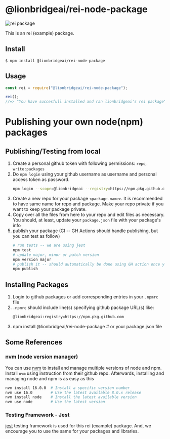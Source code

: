 # @lionbridgeai/rei-node-package

![rei package](https://img.shields.io/badge/rei%20package-always%20green-brightgreen)

This is an rei (example) package.

## Install

```
$ npm install @lionbridgeai/rei-node-package
```

## Usage

```js
const rei = require("@lionbridgeai/rei-node-package");

rei();
//=> "You have succesfull installed and ran lionbridgeai's rei package"
```

# Publishing your own node(npm) packages

## Publishing/Testing from local
1. Create a personal github token with following permissions: `repo`, `write:packages`
1. Do `npm login` using your github username as username and personal access token as password.
    ```bash
    npm login --scope=@lionbridgeai --registry=https://npm.pkg.github.com 
    ```
1. Create a new repo for your package `<package-name>`. It is recommended to have same name for repo and package. Make your repo private if you want to keep your package private.
1. Copy over all the files from here to your repo and edit files as necessary. You should, at least, update your `package.json` file with your package's info
1. publish your package (CI -- GH Actions should handle publishing, but you can test as follow)
    ```sh
    # run tests -- we are using jest
    npm test
    # update major, minor or patch version
    npm version major
    # publish it -- should automatically be done using GH action once you push to master
    npm publish
    ```

## Installing Packages
1. Login to github packages or add corresponding entries in your `.npmrc` file
1. `.npmrc` should include line(s) specifying github package URL(s) like:
    ```sh
    @lionbridgeai:registry=https://npm.pkg.github.com
    ```
1. npm install @lionbridgeai/rei-node-package # or your package.json file

## Some References
### nvm (node version manager)
You can use [nvm](https://github.com/nvm-sh/nvm) to install and manage multiple versions of node and npm. Install `nvm` using instruction from their github repo. Afterwards, installing and managing node and npm is as easy as this
```sh
nvm install 16.0.0  # Install a specific version number
nvm use 16.0        # Use the latest available 8.0.x release
nvm install node    # Install the latest available version
nvm use node        # Use the latest version
```

### Testing Framework - Jest
[jest](https://jestjs.io/) testing framework is used for this rei (example) package. And, we encourage you to use the same for your packages and libraries.
